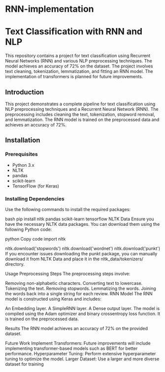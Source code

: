 # RNN-implementation
# Text Classification with RNN and NLP

This repository contains a project for text classification using Recurrent Neural Networks (RNN) and various NLP preprocessing techniques. The model achieves an accuracy of 72% on the dataset. The project involves text cleaning, tokenization, lemmatization, and fitting an RNN model. The implementation of transformers is planned for future improvements.


## Introduction

This project demonstrates a complete pipeline for text classification using NLP preprocessing techniques and a Recurrent Neural Network (RNN). The preprocessing includes cleaning the text, tokenization, stopword removal, and lemmatization. The RNN model is trained on the preprocessed data and achieves an accuracy of 72%.

## Installation

### Prerequisites
- Python 3.x
- NLTK
- pandas
- scikit-learn
- TensorFlow (for Keras)

### Installing Dependencies

Use the following commands to install the required packages:

bash
pip install nltk pandas scikit-learn tensorflow
NLTK Data
Ensure you have the necessary NLTK data packages. You can download them using the following Python code:

python
Copy code
import nltk

nltk.download('stopwords')
nltk.download('wordnet')
nltk.download('punkt')
If you encounter issues downloading the punkt package, you can manually download it from NLTK Data and place it in the nltk_data/tokenizers/ directory.

Usage
Preprocessing Steps
The preprocessing steps involve:

Removing non-alphabetic characters.
Converting text to lowercase.
Tokenizing the text.
Removing stopwords.
Lemmatizing the words.
Joining the words back into a single string for each review.
RNN Model
The RNN model is constructed using Keras and includes:

An Embedding layer.
A SimpleRNN layer.
A Dense output layer.
The model is compiled using the Adam optimizer and binary crossentropy loss function. It is trained on the preprocessed data.

Results
The RNN model achieves an accuracy of 72% on the provided dataset.

Future Work
Implement Transformers: Future improvements will include implementing transformer-based models such as BERT for better performance.
Hyperparameter Tuning: Perform extensive hyperparameter tuning to optimize the model.
Larger Dataset: Use a larger and more diverse dataset for training
